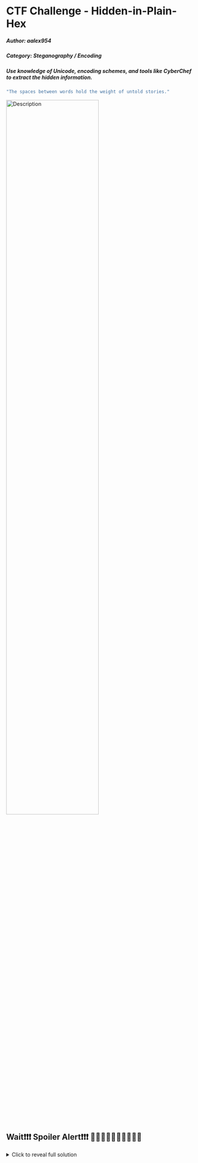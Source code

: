 # CTF Challenge - Hidden-in-Plain-Hex

##### Author: aalex954
##### Category: Steganography / Encoding
##### Use knowledge of Unicode, encoding schemes, and tools like CyberChef to extract the hidden information.

```bash
"The spaces between󠁨󠁴󠁴󠁰󠀺󠀯󠀯󠁴󠁩󠁮󠁹󠁵󠁲󠁬󠀯󠀳󠁰󠁡󠁭󠁨󠁲󠁷󠀲 words hold the weight of untold stories."
```



<img src="https://github.com/user-attachments/assets/a49ae7f7-2b33-4332-a08d-fe9d7b98b4d6" alt="Description" style="width:70%; height:70%;">



## Wait❗❗❗ Spoiler Alert❗❗❗   🔻🔻🔻🔻🔻🔻🔻🔻🔻🔻

<details>
  <summary>Click to reveal full solution</summary>

---

## Challenge Overview
This challenge revolves around identifying and decoding a URL hidden within Unicode "invisible" tag characters. These characters, part of the Unicode range for tag representations, are not typically rendered as visible text and often go unnoticed in standard displays. 
At first glance, the provided data appears as a sequence of meaningless Unicode code points, with no immediately apparent structure or significance. However, careful observation reveals that these characters follow a distinct pattern, hinting at a deeper layer of obfuscation.

The use of these "invisible" Unicode characters takes advantage of their non-rendering properties, making the data seem irrelevant or empty.

This level of obfuscation requires participants to think beyond typical encoding schemes, recognizing that the key to solving the challenge lies in interpreting the seemingly meaningless symbols.
Such scenarios may mimic real-world adversarial tactics, where attackers can embed malicious or sensitive data in unconventional formats to evade detection.

---

## Challenge String

```
0e0068 0e0074 0e0074 0e0070 0e003a 0e002f 0e002f 0e0074 0e0069 0e006e 0e0079 0e0075 0e0072 0e006c 0e002f 0e0033 0e0070 0e0061 0e006d 0e0068 0e0072 0e0077 0e0032
```

See...or __don't__ ```invisible_string.txt```

---

## Solution Overview

The provided sequence consists of Unicode code points within the range of "invisible" or "tag" characters, commonly used for technical or metadata purposes. These characters fall under the Unicode range U+E0000 to U+E007F, a reserved space specifically for tag characters. These are not intended to display as human-readable text and are often ignored by rendering systems, making them an ideal candidate for encoding information discreetly.

Each code point in the sequence starts with a common prefix (0e00), indicating its membership in this specialized Unicode range. This prefix serves as a structural indicator, while the trailing hexadecimal digits hold the encoded data. When the prefix is stripped, the remaining values correspond directly to ASCII characters, which are the building blocks of readable text.

In this context, the challenge utilizes this obfuscation technique to hide a URL. While the sequence appears meaningless at first glance, its structure provides the key to decoding:

**Pattern Recognition:** Observing the consistent 0e00 prefix hints at a systematic encoding scheme.

**Stripping the Prefix:** Removing 0e00 reveals a sequence of standard hexadecimal values.

**Hexadecimal to ASCII Conversion:** The resulting hex values map directly to ASCII characters, reconstructing the URL.

The solution highlights the need for an analytical approach, where understanding the encoding scheme unlocks the hidden information. 
This challenge demonstrates how unconventional Unicode ranges, often overlooked due to their technical nature, can be leveraged for creative obfuscation. It also reinforces the importance of familiarity with encoding standards and the ability to apply decoding techniques effectively in security and forensic contexts.

## Solution

<details>
  <summary>Click to reveal full solution</summary>

In this variation of the challenge, the invisible string is embedded within a quote, disguised as "blank spaces" between words. 
These spaces are not ordinary whitespace characters but encoded Unicode "invisible" characters (e.g., tag characters). 
To extract and decode the hidden message, we can use CyberChef, a powerful and user-friendly tool for data analysis and manipulation. 

Here's how:

1. Copy the suspicious text and paste it in to Cyber Chef.
2. Escape the string to reveal the Unicode.

![image](https://github.com/user-attachments/assets/484bd0e1-a6f4-457c-a626-242159ebef08)

![image](https://github.com/user-attachments/assets/8e64782d-549f-46cc-97b9-763dd5a92cd7)

```
(\u{e0068}\u{e0074}\u{e0074}\u{e0070}\u{e003a}\u{e002f}\u{e002f}\u{e0074}\u{e0069}\u{e006e}\u{e0079}\u{e0075}\u{e0072}\u{e006c}\u{e002f}\u{e0033}\u{e0070}\u{e0061}\u{e006d}\u{e0068}\u{e0072}\u{e0077}\u{e0032})
```

and cleaned up a bit..

![image](https://github.com/user-attachments/assets/c9cfafd8-66ce-42b9-ad3a-aad0b847bec4)

![image](https://github.com/user-attachments/assets/f376a43d-94af-4100-b9ad-c2713b893025)


``` 
e0068  e0074  e0074  e0070  e003a  e002f  e002f  e0074  e0069  e006e  e0079  e0075  e0072  e006c  e002f  e0033  e0070  e0061  e006d  e0068  e0072  e0077  e0032
```

---

At first, the sequence might seem random, but two key observations lead to progress:
1. All codes start with `e00`, which is a clue that they fall under the Unicode **tag character** range.
2. Stripping the `E00` prefix from each code left standard hexadecimal values corresponding to ASCII characters.

``` 68  74  74  70  3a  2f  2f  74  69  6e  79  75  72  6c  2f  33  70  61  6d  68  72  77  32 ```

3. Convert Each Hexadecimal Value to Decimal:
  - 68 (hexadecimal) → 104 (decimal)
4. Map the Decimal Value to the ASCII Table:
  - Using the ASCII table, we find that the decimal value 104 corresponds to the character h. Repeating this process for the remainder of the sequence yields a readable string.
5. Apply this process to the remainder of the string:

```
0e0068 → h
0e0074 → t
0e0074 → t
0e0070 → p
0e003a → :
0e002f → /
0e002f → /
0e0074 → t
0e0069 → i
0e006e → n
0e0079 → y
0e0075 → u
0e0072 → r
0e006c → l
0e002f → /
0e0033 → 3
0e0070 → p
0e0061 → a
0e006d → m
0e0068 → h
0e0072 → r
0e0077 → w
0e0032 → 2
```

fix the URL and you have the final result!

</details>
</details>

